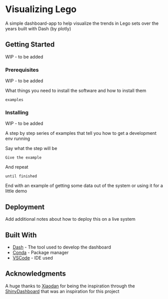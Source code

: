 # Visualizing Lego

A simple dashboard-app to help visualize the trends in Lego sets over the years built with Dash (by plotly)   

## Getting Started

WIP - to be added

### Prerequisites

WIP - to be added

What things you need to install the software and how to install them

```
examples
```

### Installing

WIP - to be added

A step by step series of examples that tell you how to get a development env running

Say what the step will be

```
Give the example
```

And repeat

```
until finished
```

End with an example of getting some data out of the system or using it for a little demo

## Deployment

Add additional notes about how to deploy this on a live system

## Built With

* [Dash](https://plot.ly/dash/) - The tool used to develop the dashboard
* [Conda](https://www.anaconda.com/) - Package manager
* [VSCode](https://code.visualstudio.com/) - IDE used
## Acknowledgments

A huge thanks to [Xiaodan](https://github.com/Xiaodan) for being the inspiration through the [ShinyDashboard](https://github.com/Xiaodan/Coursera-Developing-Data-Products) that was an inspiration for this project